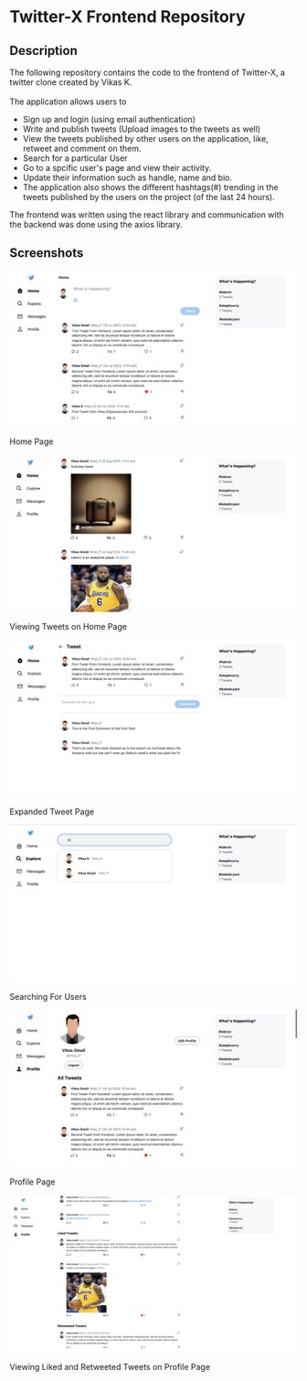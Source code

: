 # Twitter-X Frontend Repository

## Description

The following repository contains the code to the frontend of Twitter-X, a twitter clone created by Vikas K.
\
\
The application allows users to 
- Sign up and login (using email authentication)
- Write and publish tweets (Upload images to the tweets as well)
- View the tweets published by other users on the application, like, retweet and comment on them.
- Search for a particular User
- Go to a spcific user's page and view their activity.
- Update their information such as handle, name and bio.
- The application also shows the different hashtags(#) trending in the tweets published by the users on the project (of the last 24 hours).

The frontend was written using the react library and communication with the backend was done using the axios library.

## Screenshots


![Home Page](https://github.com/LieutPaul/Twitter-X-Frontend/blob/main/screenshots/Home%20Page.png)

Home Page



![Viewing Tweets on Home Page](https://github.com/LieutPaul/Twitter-X-Frontend/blob/main/screenshots/Viewing%20Tweets.png)

Viewing Tweets on Home Page



![Expanded Tweet Page](https://github.com/LieutPaul/Twitter-X-Frontend/blob/main/screenshots/Tweet%20Page.png)


Expanded Tweet Page





![Searching For Users](https://github.com/LieutPaul/Twitter-X-Frontend/blob/main/screenshots/Searching%20For%20Users.png)

Searching For Users




![Profile Page](https://github.com/LieutPaul/Twitter-X-Frontend/blob/main/screenshots/Profile%20Page.png)

Profile Page




![Viewing Liked and Retweeted Tweets on Profile Page](https://github.com/LieutPaul/Twitter-X-Frontend/blob/main/screenshots/Viewing%20Liked%20and%20Retweeted%20Tweets%20on%20Profile%20Page.png)

Viewing Liked and Retweeted Tweets on Profile Page

